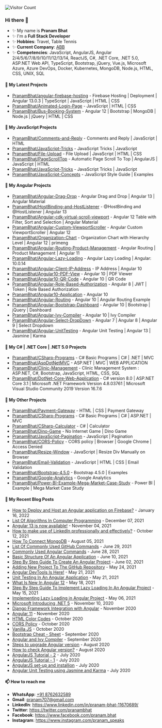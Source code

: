 ![Visitor Count](https://profile-counter.glitch.me/{PranamBhat}/count.svg)


### Hi there 👋

<!--
**PranamBhat/PranamBhat** is a ✨ _special_ ✨ repository because its `README.md` (this file) appears on your GitHub profile.
-->

- ✨ My name is **Pranam Bhat**
- ✨ I'm a **Full Stack Developer**
- ✨ **Hobbies**: Travel, Table Tennis
- ✨ **Current Company**: [ABB](https://global.abb/group/en)
- ✨ **Competencies**: JavaScript, AngularJS, Angular 2/4/5/6/7/8/9/10/11/12/13/14, ReactJS, C#, .NET Core, .NET 5.0, ASP.NET Web API, TypeScript, Bootstrap, jQuery, Vue.js, Microsoft Azure, Azure DevOps, Docker, Kubernetes, MongoDB, Node.js, HTML, CSS, UNIX, SQL


#### 🌱 My Latest Projects

- [PranamBhat/angular-firebase-hosting](https://github.com/PranamBhat/angular-firebase-hosting) - Firebase Hosting | Deployment | Angular 13.0.3 | TypeScript | JavaScript | HTML | CSS
- [PranamBhat/Animated-Login-Page](https://github.com/PranamBhat/Animated-Login-Page) - JavaScript | HTML | CSS
- [PranamBhat/Bus-Booking-System](https://github.com/PranamBhat/Bus-Booking-System) - Angular 12 | Bootstrap | MongoDB | Node.js | jQuery | HTML | CSS


#### 🌱 My JavaScript Projects

- [PranamBhat/Comments-and-Reply](https://github.com/PranamBhat/Comments-and-Reply) - Comments and Reply | JavaScript | HTML
- [PranamBhat/JavaScript-Tricks](https://github.com/PranamBhat/JavaScript-Tricks) - JavaScript Tricks | JavaScript
- [PranamBhat/File-Upload](https://github.com/PranamBhat/File-Upload) - File Upload | JavaScript | HTML | CSS
- [PranamBhat/PageScrollTop](https://github.com/PranamBhat/PageScrollTop) - Automatic Page Scroll To Top | AngularJS | JavaScript | HTML
- [PranamBhat/JavaScript-Tricks](https://github.com/PranamBhat/JavaScript-Tricks) - JavaScript Tricks | JavaScript
- [PranamBhat/JavaScript-Concepts](https://github.com/PranamBhat/JavaScript-Concepts) - JavaScript Style Guide | Examples


#### 🌱 My Angular Projects

- [PranamBhat/Angular-Drag-Drop](https://github.com/PranamBhat/Angular-Drag-Drop) - Angular Drag and Drop | Angular 13 | Angular Material
- [PranamBhat/HostBinding-and-HostListener](https://github.com/PranamBhat/HostBinding-and-HostListener) - @HostBinding and @HostListener | Angular 13
- [PranamBhat/Angular-cdk-virtual-scroll-viewport](https://github.com/PranamBhat/Angular-cdk-virtual-scroll-viewport) - Angular 12 Table with Filter, Sort and Selection | Angular Material
- [PranamBhat/Angular-Custom-ViewportScroller](https://github.com/PranamBhat/Angular-Custom-ViewportScroller) - Angular Custom ViewportScroller | Angular 12
- [PranamBhat/Organization-Chart](https://github.com/PranamBhat/Organization-Chart) - Organization Chart with Hierarchy Level | Angular 12 | primeng
- [PranamBhat/Angular-Routing-Product-Management](https://github.com/PranamBhat/Angular-Routing-Product-Management) - Angular Routing | Product Management | Angular 11
- [PranamBhat/Angular-Lazy-Loading](https://github.com/PranamBhat/Angular-Lazy-Loading) - Angular Lazy Loading | Angular: 10.0.14
- [PranamBhat/Angular-Client-IP-Address](https://github.com/PranamBhat/Angular-Client-IP-Address) - IP Address | Angular 10
- [PranamBhat/Angular10-PDF-View](https://github.com/PranamBhat/Angular10-PDF-View) - Angular 10 | PDF Viewer
- [PranamBhat/Angular10-QR-Code](https://github.com/PranamBhat/Angular10-QR-Code) - Angular 10 | QR Code
- [PranamBhat/Angular-Role-Based-Authorization](https://github.com/PranamBhat/Angular-Role-Based-Authorization) - Angular 8 | JWT | Token | Role Based Authorization
- [PranamBhat/Angular10-Application](https://github.com/PranamBhat/Angular10-Application) - Angular 10
- [PranamBhat/Angular-Routing](https://github.com/PranamBhat/Angular-Routing) - Angular 10 | Angular Routing Example
- [PranamBhat/Angular-Bootstrap-Dashboard](https://github.com/PranamBhat/Angular-Bootstrap-Dashboard) - Angular 10 | Bootstrap | jQuery | Dashboard
- [PranamBhat/Angular-Ivy-Compiler](https://github.com/PranamBhat/Angular-Ivy-Compiler) - Angular 10 | Ivy Compiler
- [PranamBhat/Angular-Select-DropDown](https://github.com/PranamBhat/Angular-Select-DropDown) - Angular 7 | Angular 8 | Angular 9 | Select Dropdown
- [PranamBhat/Angular-UnitTesting](https://github.com/PranamBhat/Angular-Unit-Testing) - Angular Unit Testing | Angular 13 | Jasmine | Karma


#### 🌱 My C# | .NET Core | .NET 5.0 Projects

- [PranamBhat/CSharp-Programs](https://github.com/PranamBhat/CSharp-Programs) - C# Basic Programs | C# | .NET | MVC
- [PranamBhat/AspDotNetMVC](https://github.com/PranamBhat/AspDotNetMVC) - ASP.NET | MVC | WEB APPLICATION
- [PranamBhat/Clinic-Management](https://github.com/PranamBhat/Clinic-Management) - Clinic Management System : ASP.NET, C#, Bootstrap, JavaScript, HTML, CSS, SQL
- [PranamBhat/DotNet-Core-Web-Application](https://github.com/PranamBhat/DotNet-Core-Web-Application) - C# version 8.0 | ASP.NET Core 3.1 | Microsoft .NET Framework Version 4.8.03761 | Microsoft Visual Studio Community 2019 Version 16.7.6


#### 🔭 My Other Projects 

- [PranamBhat/Payment-Gateway](https://github.com/PranamBhat/Payment-Gateway) - HTML | CSS | Payment Gateway
- [PranamBhat/CSharp-Programs](https://github.com/PranamBhat/CSharp-Programs) - C# Basic Programs | C# | ASP.NET | MVC
- [PranamBhat/CSharp-Calculator](https://github.com/PranamBhat/CSharp-Calculator) - C# | Calculator
- [PranamBhat/Dino-Game](https://github.com/PranamBhat/Dino-Game) - No Internet Game | Dino Game
- [PranamBhat/JavaScript-Pagination](https://github.com/PranamBhat/JavaScript-Pagination) - JavaScript | Pagination
- [PranamBhat/CORS-Policy](https://github.com/PranamBhat/CORS-Policy) - CORS policy | Browser | Google Chrome | Access Denied
- [PranamBhat/Resize-Window](https://github.com/PranamBhat/Resize-Window) - JavaScript | Resize Div Manually on Browser
- [PranamBhat/Email-Validation](https://github.com/PranamBhat/Email-Validation) - JavaScript | HTML | CSS | Email Validation
- [PranamBhat/Bootstrap-4.5.0](https://github.com/PranamBhat/Bootstrap-4.5.0) - Bootstrap 4.5.0 | Examples
- [PranamBhat/Google-Analytics](https://github.com/PranamBhat/Google-Analytics) - Google Analytics
- [PranamBhat/Power-BI-Example-Mega-Market-Case-Study](https://github.com/PranamBhat/Power-BI-Example-Mega-Market-Case-Study) - Power BI | Example | Mega Market Case Study


#### 📜 My Recent Blog Posts

- [How to Deploy and Host an Angular application on Firebase?](https://www.linkedin.com/pulse/how-deploy-host-angular-application-firebase-pranam-bhat/) - January 16, 2022
- [List Of Algorithns In Computer Programming](https://www.c-sharpcorner.com/article/list-of-algorithns-in-computer-programming/) - December 07, 2021
- [Angular 13 is now available!](https://www.linkedin.com/pulse/angular-13-now-available-pranam-bhat/) - November 04, 2021
- [How to make use of LinkedIn professionally and effectively?](https://www.linkedin.com/pulse/how-make-use-linkedin-professionally-effectively-pranam-bhat/) - October 12, 2021
- [How To Connect MongoDB](https://www.c-sharpcorner.com/article/how-to-connect-mongodb/) - August 05, 2021
- [List Of Commonly Used GitHub Commands](https://www.c-sharpcorner.com/article/list-of-commonly-used-github-commands/) - June 29, 2021
- [Commonly Used Angular Commands](https://www.c-sharpcorner.com/article/commonly-used-angular-commands/) - June 28, 2021
- [Basic Structure Of An Angular Application](https://www.c-sharpcorner.com/blogs/basic-structure-of-an-angular-application) - June 10, 2021
- [Step By Step Guide To Create An Angular Project](https://www.c-sharpcorner.com/blogs/step-by-step-guide-to-create-an-angular-project) - June 02, 2021
- [Adding New Project To The GitHub Repository](https://www.c-sharpcorner.com/blogs/adding-new-project-to-the-github-repository) - May 24, 2021
- [Angular DevTools Is Here!](https://www.c-sharpcorner.com/blogs/angular-devtools-is-here) - May 21, 2021
- [Unit Testing In An Angular Application](https://www.c-sharpcorner.com/blogs/how-to-write-a-test-case-for-an-angular-application) - May 21, 2021
- [What Is New In Angular 12](https://www.c-sharpcorner.com/blogs/what-is-new-in-angular-12-how-to-upgrade-to-angular-12) - May 18, 2021
- [Step By Step Guide To Implement Lazy Loading In An Angular Project](https://www.c-sharpcorner.com/article/step-by-step-guide-to-implement-lazy-loading-in-an-angular-project/) - May 15, 2021
- [Implementing Lazy Loading in Angular Project](https://www.linkedin.com/pulse/implementing-lazy-loading-angular-project-pranam-bhat/?trackingId=RWUFSGYfQB6IoY6e5uNR0g%3D%3D) - May 06, 2021
- [Microsoft Introducing .NET 5](https://www.linkedin.com/pulse/microsoft-introducing-net-5-pranam-bhat/) - November 10, 2020
- [Django Framework Integration with Angular](https://www.linkedin.com/pulse/django-framework-integration-angular-pranam-bhat-1c/) - November 2020
- [Angular 11](https://www.linkedin.com/posts/pranam-bhat-11670689_angular-11-activity-6755388416407560192-a1rD) - November 2020
- [HTML Color Codes](https://www.linkedin.com/posts/pranam-bhat-11670689_html-color-codes-activity-6708978119744847872-rVYV) - October 2020
- [CORS Policy](https://www.linkedin.com/posts/pranam-bhat-11670689_cors-policy-activity-6706821461337886720-ppNf) - October 2020
- [Vanilla JS](https://www.linkedin.com/posts/pranam-bhat-11670689_vanilla-js-activity-6704991557466103808-Eekj) - October 2020
- [Bootstrap Cheat - Sheet](https://www.linkedin.com/posts/pranam-bhat-11670689_bootstrap-cheat-sheet-activity-6702453079595356160-egHP) - September 2020
- [Angular and Ivy Compiler](https://www.linkedin.com/posts/pranam-bhat-11670689_angular-and-ivy-compiler-activity-6701937795709177856-JqWP) - September 2020
- [Steps to upgrade Angular version](https://www.linkedin.com/posts/pranam-bhat-11670689_steps-to-upgrade-angular-version-activity-6701030258122084352-OMOl) - August 2020
- [How to check Angular version?](https://www.linkedin.com/posts/pranam-bhat-11670689_angular-version-activity-6700727531068375040-VJ41) - August 2020
- [AngularJS Tutorial - 2](https://www.linkedin.com/posts/pranam-bhat-11670689_angularjs-tutorial-2-activity-6700391099367854080-AuNP) - July 2020
- [AngularJS Tutorial - 1](https://www.linkedin.com/posts/pranam-bhat-11670689_angularjs-tutorial-1-activity-6699908277146415104-5x-B) - July 2020
- [AngularJS set-up and installion](https://www.linkedin.com/posts/pranam-bhat-11670689_angularjs-set-up-and-installation-activity-6699583199657492481--kCx) - July 2020
- [Angular Unit Testing using Jasmine and Karma](https://www.linkedin.com/posts/pranam-bhat-11670689_angular-unit-testing-using-jasmine-and-karma-activity-6698195027153297408-TqQS) - July 2020


#### 📫 How to reach me

- **WhatsApp**: [+91 8762632589](https://api.whatsapp.com/send?phone=918762632589&text=Hey!%20Pranam!!)
- **Gmail**: pranam707@gmail.com
- **LinkedIn**: https://www.linkedin.com/in/pranam-bhat-11670689/
- **Twitter**: https://twitter.com/pranambhat
- **Facebook**: https://www.facebook.com/pranam.bhat
- **Instagram**: https://www.instagram.com/pranam_speaks
